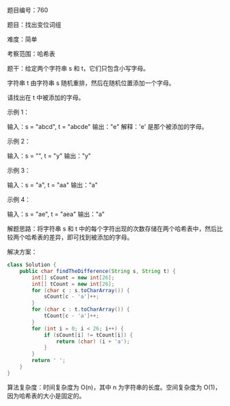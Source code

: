 题目编号：760

题目：找出变位词组

难度：简单

考察范围：哈希表

题干：给定两个字符串 s 和 t，它们只包含小写字母。

字符串 t 由字符串 s 随机重排，然后在随机位置添加一个字母。

请找出在 t 中被添加的字母。

示例 1：

输入：s = "abcd", t = "abcde"
输出："e"
解释：'e' 是那个被添加的字母。

示例 2：

输入：s = "", t = "y"
输出："y"

示例 3：

输入：s = "a", t = "aa"
输出："a"

示例 4：

输入：s = "ae", t = "aea"
输出："a"

解题思路：将字符串 s 和 t 中的每个字符出现的次数存储在两个哈希表中，然后比较两个哈希表的差异，即可找到被添加的字母。

解决方案：

```java
class Solution {
    public char findTheDifference(String s, String t) {
        int[] sCount = new int[26];
        int[] tCount = new int[26];
        for (char c : s.toCharArray()) {
            sCount[c - 'a']++;
        }
        for (char c : t.toCharArray()) {
            tCount[c - 'a']++;
        }
        for (int i = 0; i < 26; i++) {
            if (sCount[i] != tCount[i]) {
                return (char) (i + 'a');
            }
        }
        return ' ';
    }
}
```

算法复杂度：时间复杂度为 O(n)，其中 n 为字符串的长度。空间复杂度为 O(1)，因为哈希表的大小是固定的。